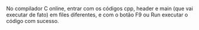 No compilador C online, entrar com os códigos cpp, header e main (que vai executar de fato) em files diferentes, e com o botão F9 ou Run executar o código com sucesso.
